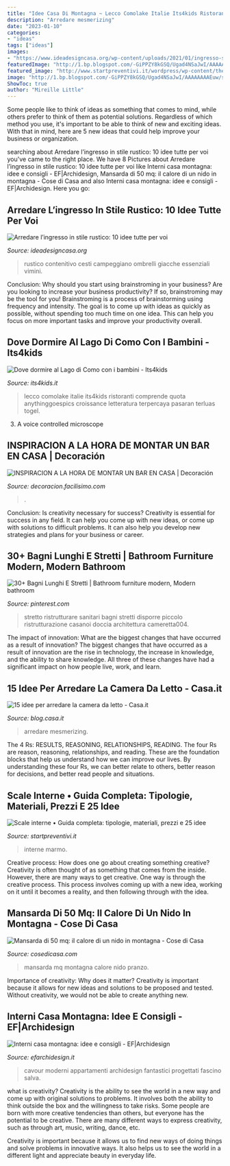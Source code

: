 ```yaml
---
title: "Idee Casa Di Montagna ~ Lecco Comolake Italie Its4kids Ristoranti Comprende Quota Anythinggoespics Croissance Letteratura Terpercaya Pasaran Terluas Togel"
description: "Arredare mesmerizing"
date: "2023-01-10"
categories:
- "ideas"
tags: ["ideas"]
images:
- "https://www.ideadesigncasa.org/wp-content/uploads/2021/01/ingresso-stile-rustico-6-1024x883.jpg"
featuredImage: "http://1.bp.blogspot.com/-GiPPZY8kGSQ/Ugad4NSaJwI/AAAAAAAAEuw/squpn8CuJno/s900/rustico.jpg"
featured_image: "http://www.startpreventivi.it/wordpress/wp-content/themes/Avada-Child-Theme/images/Blog/Scale/guida-scale-interne/18-scale-interne.jpg"
image: "http://1.bp.blogspot.com/-GiPPZY8kGSQ/Ugad4NSaJwI/AAAAAAAAEuw/squpn8CuJno/s900/rustico.jpg"
ShowToc: true
author: "Mireille Little"
---
```



Some people like to think of ideas as something that comes to mind, while others prefer to think of them as potential solutions. Regardless of which method you use, it's important to be able to think of new and exciting ideas. With that in mind, here are 5 new ideas that could help improve your business or organization.

	

		
searching about Arredare l’ingresso in stile rustico: 10 idee tutte per voi you've came to the right place. We have 8 Pictures about Arredare l’ingresso in stile rustico: 10 idee tutte per voi like Interni casa montagna: idee e consigli - EF|Archidesign, Mansarda di 50 mq: il calore di un nido in montagna - Cose di Casa and also Interni casa montagna: idee e consigli - EF|Archidesign. Here you go:
		
    
## Arredare L’ingresso In Stile Rustico: 10 Idee Tutte Per Voi

<img loading=lazy src="https://www.ideadesigncasa.org/wp-content/uploads/2021/01/ingresso-stile-rustico-6-1024x883.jpg" onerror="this.onerror=null;this.src='https://tse3.mm.bing.net/th?id=OIP.H4vJrPnF1cOf2s4reBLbFQHaGY&amp;pid=15.1';" alt="Arredare l’ingresso in stile rustico: 10 idee tutte per voi">

_Source: ideadesigncasa.org_

>rustico contenitivo cesti campeggiano ombrelli giacche essenziali vimini. 

	

Conclusion: Why should you start using brainstroming in your business?
Are you looking to increase your business productivity? If so, brainstroming may be the tool for you! Brainstroming is a process of brainstorming using frequency and intensity. The goal is to come up with ideas as quickly as possible, without spending too much time on one idea. This can help you focus on more important tasks and improve your productivity overall.

    
## Dove Dormire Al Lago Di Como Con I Bambini - Its4kids

<img loading=lazy src="https://www.its4kids.it/public/speciali/82_dormire-visitare-lago-di-como-con-bambini.jpg" onerror="this.onerror=null;this.src='https://tse1.mm.bing.net/th?id=OIP.cSkhHQvLYDpWq8HrVEv4jgHaC8&amp;pid=15.1';" alt="Dove dormire al Lago di Como con i bambini - Its4kids">

_Source: its4kids.it_

>lecco comolake italie its4kids ristoranti comprende quota anythinggoespics croissance letteratura terpercaya pasaran terluas togel. 

	

3. A voice controlled microscope

    
## INSPIRACION A LA HORA DE MONTAR UN BAR EN CASA | Decoración

<img loading=lazy src="http://1.bp.blogspot.com/-GiPPZY8kGSQ/Ugad4NSaJwI/AAAAAAAAEuw/squpn8CuJno/s900/rustico.jpg" onerror="this.onerror=null;this.src='https://tse1.mm.bing.net/th?id=OIP.GBQqkHoJThMvkSY515RHiQHaJ9&amp;pid=15.1';" alt="INSPIRACION A LA HORA DE MONTAR UN BAR EN CASA | Decoración">

_Source: decoracion.facilisimo.com_

>. 

	

Conclusion: Is creativity necessary for success?
Creativity is essential for success in any field. It can help you come up with new ideas, or come up with solutions to difficult problems. It can also help you develop new strategies and plans for your business or career.

    
## 30+ Bagni Lunghi E Stretti | Bathroom Furniture Modern, Modern Bathroom

<img loading=lazy src="https://i.pinimg.com/736x/f3/29/71/f329718e50650b2f8faf8d11906d06ee.jpg" onerror="this.onerror=null;this.src='https://tse1.mm.bing.net/th?id=OIP.hAu01LtK6Nw8FOT3qM1AbgHaLG&amp;pid=15.1';" alt="30+ Bagni Lunghi E Stretti | Bathroom furniture modern, Modern bathroom">

_Source: pinterest.com_

>stretto ristrutturare sanitari bagni stretti disporre piccolo ristrutturazione casanoi doccia architettura cameretta004. 

	

The impact of innovation: What are the biggest changes that have occurred as a result of innovation?
The biggest changes that have occurred as a result of innovation are the rise in technology, the increase in knowledge, and the ability to share knowledge. All three of these changes have had a significant impact on how people live, work, and learn.

    
## 15 Idee Per Arredare La Camera Da Letto - Casa.it

<img loading=lazy src="https://blog.casa.it/wp-content/uploads/2015/09/camera_da_letto4.jpg" onerror="this.onerror=null;this.src='https://tse3.mm.bing.net/th?id=OIP.wyvFABLqbIg5c5twnuncjwHaFj&amp;pid=15.1';" alt="15 idee per arredare la camera da letto - Casa.it">

_Source: blog.casa.it_

>arredare mesmerizing. 

	

The 4 Rs: RESULTS, REASONING, RELATIONSHIPS, READING.
The four Rs are reason, reasoning, relationships, and reading. These are the foundation blocks that help us understand how we can improve our lives. By understanding these four Rs, we can better relate to others, better reason for decisions, and better read people and situations.

    
## Scale Interne • Guida Completa: Tipologie, Materiali, Prezzi E 25 Idee

<img loading=lazy src="http://www.startpreventivi.it/wordpress/wp-content/themes/Avada-Child-Theme/images/Blog/Scale/guida-scale-interne/18-scale-interne.jpg" onerror="this.onerror=null;this.src='https://tse1.mm.bing.net/th?id=OIP.uOWZ6UxRmbIZDWxGxb39KgHaJ4&amp;pid=15.1';" alt="Scale interne • Guida completa: tipologie, materiali, prezzi e 25 idee">

_Source: startpreventivi.it_

>interne marmo. 

	

Creative process: How does one go about creating something creative?
Creativity is often thought of as something that comes from the inside. However, there are many ways to get creative. One way is through the creative process. This process involves coming up with a new idea, working on it until it becomes a reality, and then following through with the idea.

    
## Mansarda Di 50 Mq: Il Calore Di Un Nido In Montagna - Cose Di Casa

<img loading=lazy src="https://cdn.cosedicasa.com/wp-content/uploads/2020/01/mansarda-montagna-zona-pranzo-3.jpg" onerror="this.onerror=null;this.src='https://tse1.mm.bing.net/th?id=OIP.-VuuvPUBraf3EmhhxwcvAwHaE8&amp;pid=15.1';" alt="Mansarda di 50 mq: il calore di un nido in montagna - Cose di Casa">

_Source: cosedicasa.com_

>mansarda mq montagna calore nido pranzo. 

	

Importance of creativity: Why does it matter?
Creativity is important because it allows for new ideas and solutions to be proposed and tested. Without creativity, we would not be able to create anything new.

    
## Interni Casa Montagna: Idee E Consigli - EF|Archidesign

<img loading=lazy src="https://www.efarchidesign.it/wp-content/uploads/2016/04/Cavour_modern-style_EF_Archidesign_16.jpg" onerror="this.onerror=null;this.src='https://tse3.mm.bing.net/th?id=OIP.pA1EgfEnqRWBcWSA2nBsWwHaE8&amp;pid=15.1';" alt="Interni casa montagna: idee e consigli - EF|Archidesign">

_Source: efarchidesign.it_

>cavour moderni appartamenti archidesign fantastici progettati fascino salva. 

	

what is creativity?
Creativity is the ability to see the world in a new way and come up with original solutions to problems. It involves both the ability to think outside the box and the willingness to take risks.
Some people are born with more creative tendencies than others, but everyone has the potential to be creative. There are many different ways to express creativity, such as through art, music, writing, dance, etc.

Creativity is important because it allows us to find new ways of doing things and solve problems in innovative ways. It also helps us to see the world in a different light and appreciate beauty in everyday life.

